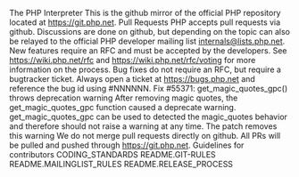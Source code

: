 The PHP Interpreter This is the github mirror of the official PHP repository located at https://git.php.net. Pull Requests PHP accepts pull requests via github. Discussions are done on github, but depending on the topic can also be relayed to the official PHP developer mailing list internals@lists.php.net. New features require an RFC and must be accepted by the developers. See https://wiki.php.net/rfc and https://wiki.php.net/rfc/voting for more information on the process. Bug fixes do not require an RFC, but require a bugtracker ticket. Always open a ticket at https://bugs.php.net and reference the bug id using #NNNNNN. Fix #55371: get_magic_quotes_gpc() throws deprecation warning After removing magic quotes, the get_magic_quotes_gpc function caused a deprecate warning. get_magic_quotes_gpc can be used to detected the magic_quotes behavior and therefore should not raise a warning at any time. The patch removes this warning We do not merge pull requests directly on github. All PRs will be pulled and pushed through https://git.php.net. Guidelines for contributors CODING_STANDARDS README.GIT-RULES README.MAILINGLIST_RULES README.RELEASE_PROCESS